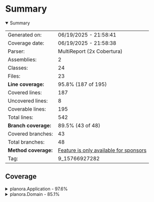 # Summary
<details open><summary>Summary</summary>

|||
|:---|:---|
| Generated on: | 06/19/2025 - 21:58:41 |
| Coverage date: | 06/19/2025 - 21:58:38 |
| Parser: | MultiReport (2x Cobertura) |
| Assemblies: | 2 |
| Classes: | 24 |
| Files: | 23 |
| **Line coverage:** | 95.8% (187 of 195) |
| Covered lines: | 187 |
| Uncovered lines: | 8 |
| Coverable lines: | 195 |
| Total lines: | 542 |
| **Branch coverage:** | 89.5% (43 of 48) |
| Covered branches: | 43 |
| Total branches: | 48 |
| **Method coverage:** | [Feature is only available for sponsors](https://reportgenerator.io/pro) |
| Tag: | 9_15766927282 |

</details>

## Coverage
<details><summary>planora.Application - 97.6%</summary>

|**Name**|**Line**|**Branch**|
|:---|---:|---:|
|**planora.Application**|**97.6%**|**89.5%**|
|planora.Application.Common.Mediator|100%|75%|
|planora.Application.Common.Result|92.8%|75%|
|planora.Application.Common.Result`1|100%|100%|
|planora.Application.Extensions.ServiceCollectionExtensions|0%||
|planora.Application.Features.Activities.Commands.Create.CreateActivityHandl<br/>er|100%||
|planora.Application.Features.Activities.Commands.Create.CreateActivityMappe<br/>r|100%||
|planora.Application.Features.Activities.Commands.Create.CreateActivityReque<br/>st|100%||
|planora.Application.Features.Activities.Commands.Create.CreateActivityRespo<br/>nse|100%||
|planora.Application.Features.Activities.Commands.Delete.DeleteActivityHandl<br/>er|100%|100%|
|planora.Application.Features.Activities.Commands.Delete.DeleteActivityReque<br/>st|100%||
|planora.Application.Features.Activities.Commands.Update.UpdateActivityHandl<br/>er|100%|100%|
|planora.Application.Features.Activities.Commands.Update.UpdateActivityMappe<br/>r|100%|100%|
|planora.Application.Features.Activities.Commands.Update.UpdateActivityReque<br/>st|100%||
|planora.Application.Features.Activities.Queries.GetAll.GetAllActivitiesHand<br/>ler|100%||
|planora.Application.Features.Activities.Queries.GetAll.GetAllActivitiesMapp<br/>er|100%||
|planora.Application.Features.Activities.Queries.GetAll.GetAllActivitiesResp<br/>onse|100%||
|planora.Application.Features.Activities.Queries.GetDetails.GetActivityDetai<br/>lsHandler|100%|100%|
|planora.Application.Features.Activities.Queries.GetDetails.GetActivityDetai<br/>lsMapper|100%||
|planora.Application.Features.Activities.Queries.GetDetails.GetActivityDetai<br/>lsRequest|100%||
|planora.Application.Features.Activities.Queries.GetDetails.GetActivityDetai<br/>lsResponse|100%||

</details>
<details><summary>planora.Domain - 85.1%</summary>

|**Name**|**Line**|**Branch**|
|:---|---:|---:|
|**planora.Domain**|**85.1%**|****|
|planora.Domain.Entities.Activity|100%||
|planora.Domain.Entities.BaseEntity|100%||
|planora.Domain.Errors.ActivityError|100%||
|planora.Domain.Errors.AppError|66.6%||

</details>
